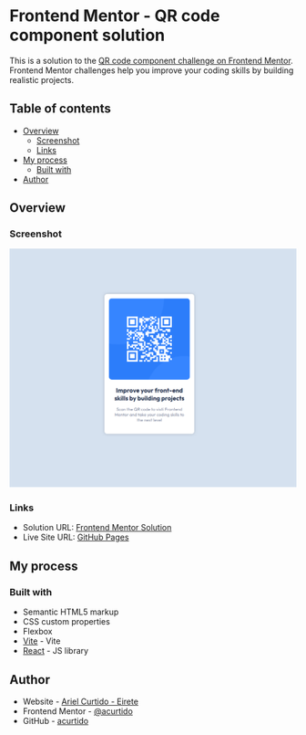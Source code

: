 # Frontend Mentor - QR code component solution

This is a solution to the [QR code component challenge on Frontend Mentor](https://www.frontendmentor.io/challenges/qr-code-component-iux_sIO_H). Frontend Mentor challenges help you improve your coding skills by building realistic projects. 

## Table of contents

- [Overview](#overview)
  - [Screenshot](#screenshot)
  - [Links](#links)
- [My process](#my-process)
  - [Built with](#built-with)
- [Author](#author)

## Overview

### Screenshot

![screenshot](./public/screenshot.png)

### Links

- Solution URL: [Frontend Mentor Solution](https://www.frontendmentor.io/solutions/html5-css3-react-js-AcX9Ji9ZTP)
- Live Site URL: [GitHub Pages](https://acurtido.github.io/qr-code-component-react/)

## My process

### Built with

- Semantic HTML5 markup
- CSS custom properties
- Flexbox
- [Vite](https://vitejs.dev/) - Vite
- [React](https://reactjs.org/) - JS library

## Author

- Website - [Ariel Curtido - Eirete](https://eirete.com/)
- Frontend Mentor - [@acurtido](https://www.frontendmentor.io/profile/acurtido)
- GitHub - [acurtido](https://github.com/acurtido)

